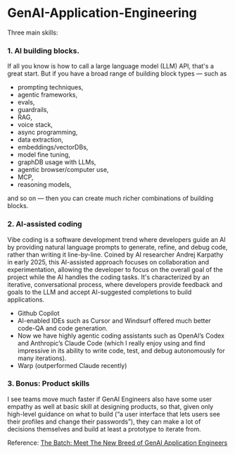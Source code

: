 # GenAI-Application-Engineering

Three main skills:

### 1. AI building blocks.

 If all you know is how to call a large language model (LLM) API, that's a great start. But if you have a broad range of building block types — such as
 - prompting techniques,
 - agentic frameworks,
 - evals,
 - guardrails,
 - RAG,
 - voice stack,
 - async programming,
 - data extraction,
 - embeddings/vectorDBs,
 - model fine tuning,
 - graphDB usage with LLMs,
 - agentic browser/computer use,
 - MCP,
 - reasoning models,
 
 and so on — then you can create much richer combinations of building blocks.

### 2. AI-assisted coding

Vibe coding is a software development trend where developers guide an AI by providing natural language prompts to generate, refine, and debug code, rather than writing it line-by-line. Coined by AI researcher Andrej Karpathy in early 2025, this AI-assisted approach focuses on collaboration and experimentation, allowing the developer to focus on the overall goal of the project while the AI handles the coding tasks. It's characterized by an iterative, conversational process, where developers provide feedback and goals to the LLM and accept AI-suggested completions to build applications.  

- Github Copilot
- AI-enabled IDEs such as Cursor and Windsurf offered much better code-QA and code generation.
- Now we have highly agentic coding assistants such as OpenAI’s Codex and Anthropic’s Claude Code (which I really enjoy using and find impressive in its ability to write code, test, and debug autonomously for many iterations).
- Warp (outperformed Claude recently)

### 3. Bonus: Product skills

I see teams move much faster if GenAI Engineers also have some user empathy as well at basic skill at designing products, so that, given only high-level guidance on what to build (“a user interface that lets users see their profiles and change their passwords”), they can make a lot of decisions themselves and build at least a prototype to iterate from.

Reference: <a href="https://www.deeplearning.ai/the-batch/meet-the-new-breed-of-genai-application-engineers/?utm_campaign=The%20Batch&utm_medium=email&_hsenc=p2ANqtz--JA1f5SaRw7rpmhMZL9yJQ9HZ_8O3rZGgfkfyhbogghHGn3Vs81AZwypV6XW3lqdAIbXk5H5gBlQOOBUHGNF6sbxpkiA&_hsmi=378898844&utm_content=378896101&utm_source=hs_email">The Batch: Meet The New Breed of GenAI Application Engineers</a>
